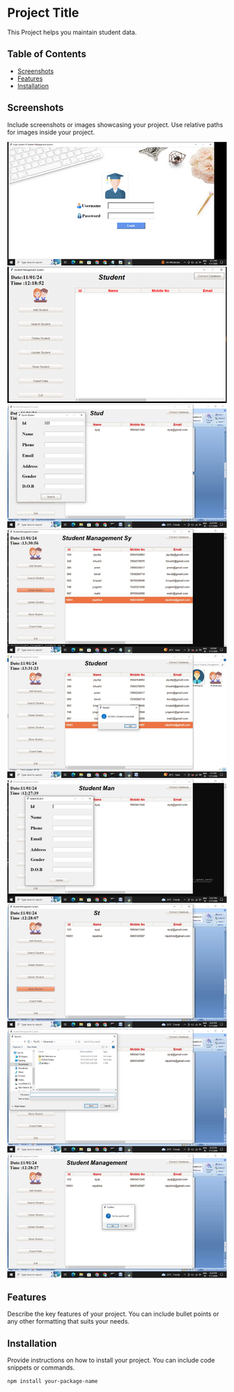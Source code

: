 # Project Title

This Project helps you maintain student data.

## Table of Contents
- [Screenshots](#screenshots)
- [Features](#features)
- [Installation](#installation)

## Screenshots

Include screenshots or images showcasing your project. Use relative paths for images inside your project.

![Screenshot 1](./screenshots/screenshot1.gif)
![Screenshot 2](./screenshots/screenshot2.gif)
![Screenshot 3](./screenshots/screenshot3.jpg)
![Screenshot 4](./screenshots/screenshot4.jpg)
![Screenshot 5](./screenshots/screenshot5.jpg)
![Screenshot 6](./screenshots/screenshot6.jpg)
![Screenshot 7](./screenshots/screenshot7.jpg)
![Screenshot 8](./screenshots/screenshot8.jpg)
![Screenshot 9](./screenshots/screenshot9.jpg)

## Features

Describe the key features of your project. You can include bullet points or any other formatting that suits your needs.

## Installation

Provide instructions on how to install your project. You can include code snippets or commands.

```bash
npm install your-package-name
